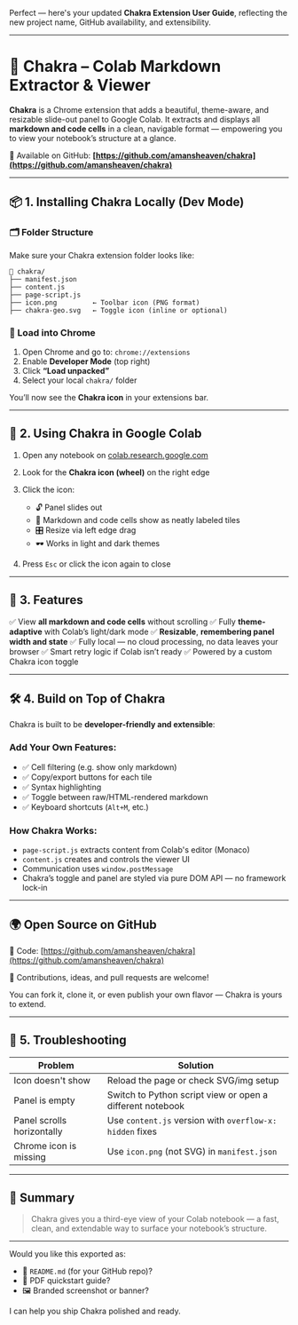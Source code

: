 Perfect — here's your updated **Chakra Extension User Guide**, reflecting the new project name, GitHub availability, and extensibility.

---

# 🧭 Chakra – Colab Markdown Extractor & Viewer

**Chakra** is a Chrome extension that adds a beautiful, theme-aware, and resizable slide-out panel to Google Colab. It extracts and displays all **markdown and code cells** in a clean, navigable format — empowering you to view your notebook’s structure at a glance.

🔗 Available on GitHub:
**[https://github.com/amansheaven/chakra](https://github.com/amansheaven/chakra)**

---

## 📦 1. Installing Chakra Locally (Dev Mode)

### 🗂 Folder Structure

Make sure your Chakra extension folder looks like:

```
📁 chakra/
├── manifest.json
├── content.js
├── page-script.js
├── icon.png         ← Toolbar icon (PNG format)
├── chakra-geo.svg   ← Toggle icon (inline or optional)
```

### 🔌 Load into Chrome

1. Open Chrome and go to: `chrome://extensions`
2. Enable **Developer Mode** (top right)
3. Click **“Load unpacked”**
4. Select your local `chakra/` folder

You’ll now see the **Chakra icon** in your extensions bar.

---

## 🧪 2. Using Chakra in Google Colab

1. Open any notebook on
   [colab.research.google.com](https://colab.research.google.com)

2. Look for the **Chakra icon (wheel)** on the right edge

3. Click the icon:

   * 🔓 Panel slides out
   * 📖 Markdown and code cells show as neatly labeled tiles
   * 🎛️ Resize via left edge drag
   * 🕶️ Works in light and dark themes

4. Press `Esc` or click the icon again to close

---

## 🧰 3. Features

✅ View **all markdown and code cells** without scrolling
✅ Fully **theme-adaptive** with Colab’s light/dark mode
✅ **Resizable**, **remembering panel width and state**
✅ Fully local — no cloud processing, no data leaves your browser
✅ Smart retry logic if Colab isn’t ready
✅ Powered by a custom Chakra icon toggle

---

## 🛠 4. Build on Top of Chakra

Chakra is built to be **developer-friendly and extensible**:

### Add Your Own Features:

* ✅ Cell filtering (e.g. show only markdown)
* ✅ Copy/export buttons for each tile
* ✅ Syntax highlighting
* ✅ Toggle between raw/HTML-rendered markdown
* ✅ Keyboard shortcuts (`Alt+M`, etc.)

### How Chakra Works:

* `page-script.js` extracts content from Colab's editor (Monaco)
* `content.js` creates and controls the viewer UI
* Communication uses `window.postMessage`
* Chakra’s toggle and panel are styled via pure DOM API — no framework lock-in

---

## 🌍 Open Source on GitHub

📂 Code:
[https://github.com/amansheaven/chakra](https://github.com/amansheaven/chakra)

👋 Contributions, ideas, and pull requests are welcome!

You can fork it, clone it, or even publish your own flavor — Chakra is yours to extend.

---

## 🧹 5. Troubleshooting

| Problem                    | Solution                                                  |
| -------------------------- | --------------------------------------------------------- |
| Icon doesn't show          | Reload the page or check SVG/img setup                    |
| Panel is empty             | Switch to Python script view or open a different notebook |
| Panel scrolls horizontally | Use `content.js` version with `overflow-x: hidden` fixes  |
| Chrome icon is missing     | Use `icon.png` (not SVG) in `manifest.json`               |

---

## 🧭 Summary

> Chakra gives you a third-eye view of your Colab notebook — a fast, clean, and extendable way to surface your notebook’s structure.

---

Would you like this exported as:

* 📄 `README.md` (for your GitHub repo)?
* 📘 PDF quickstart guide?
* 🖼️ Branded screenshot or banner?

I can help you ship Chakra polished and ready.
